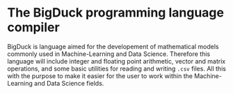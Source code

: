 
# The BigDuck programming language compiler

BigDuck is language aimed for the developement of mathematical models commonly
used in Machine-Learning and Data Science. Therefore this language will include
integer and floating point arithmetic, vector and matrix operations, and some
basic utilities for reading and writing `.csv` files. All this with the purpose
to make it easier for the user to work within the Machine-Learning and Data
Science fields.
